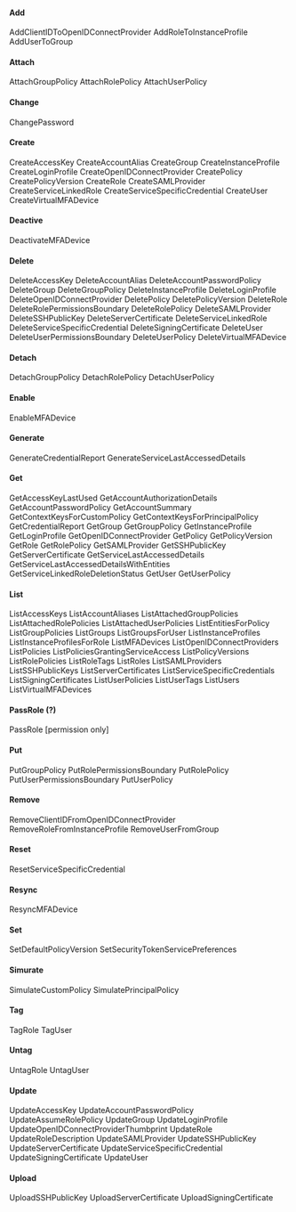 #### Add
AddClientIDToOpenIDConnectProvider
AddRoleToInstanceProfile
AddUserToGroup

#### Attach
AttachGroupPolicy
AttachRolePolicy
AttachUserPolicy

#### Change
ChangePassword

#### Create
CreateAccessKey
CreateAccountAlias
CreateGroup
CreateInstanceProfile
CreateLoginProfile
CreateOpenIDConnectProvider
CreatePolicy
CreatePolicyVersion
CreateRole
CreateSAMLProvider
CreateServiceLinkedRole
CreateServiceSpecificCredential
CreateUser
CreateVirtualMFADevice

#### Deactive
DeactivateMFADevice

#### Delete
DeleteAccessKey
DeleteAccountAlias
DeleteAccountPasswordPolicy
DeleteGroup
DeleteGroupPolicy
DeleteInstanceProfile
DeleteLoginProfile
DeleteOpenIDConnectProvider
DeletePolicy
DeletePolicyVersion
DeleteRole
DeleteRolePermissionsBoundary
DeleteRolePolicy
DeleteSAMLProvider
DeleteSSHPublicKey
DeleteServerCertificate
DeleteServiceLinkedRole
DeleteServiceSpecificCredential
DeleteSigningCertificate
DeleteUser
DeleteUserPermissionsBoundary
DeleteUserPolicy
DeleteVirtualMFADevice

#### Detach
DetachGroupPolicy
DetachRolePolicy
DetachUserPolicy

#### Enable
EnableMFADevice

#### Generate
GenerateCredentialReport
GenerateServiceLastAccessedDetails

#### Get
GetAccessKeyLastUsed
GetAccountAuthorizationDetails
GetAccountPasswordPolicy
GetAccountSummary
GetContextKeysForCustomPolicy
GetContextKeysForPrincipalPolicy
GetCredentialReport
GetGroup
GetGroupPolicy
GetInstanceProfile
GetLoginProfile
GetOpenIDConnectProvider
GetPolicy
GetPolicyVersion
GetRole
GetRolePolicy
GetSAMLProvider
GetSSHPublicKey
GetServerCertificate
GetServiceLastAccessedDetails
GetServiceLastAccessedDetailsWithEntities
GetServiceLinkedRoleDeletionStatus
GetUser
GetUserPolicy

#### List
ListAccessKeys
ListAccountAliases
ListAttachedGroupPolicies
ListAttachedRolePolicies
ListAttachedUserPolicies
ListEntitiesForPolicy
ListGroupPolicies
ListGroups
ListGroupsForUser
ListInstanceProfiles
ListInstanceProfilesForRole
ListMFADevices
ListOpenIDConnectProviders
ListPolicies
ListPoliciesGrantingServiceAccess
ListPolicyVersions
ListRolePolicies
ListRoleTags
ListRoles
ListSAMLProviders
ListSSHPublicKeys
ListServerCertificates
ListServiceSpecificCredentials
ListSigningCertificates
ListUserPolicies
ListUserTags
ListUsers
ListVirtualMFADevices

#### PassRole (?)
PassRole [permission only]

#### Put
PutGroupPolicy
PutRolePermissionsBoundary
PutRolePolicy
PutUserPermissionsBoundary
PutUserPolicy

#### Remove
RemoveClientIDFromOpenIDConnectProvider
RemoveRoleFromInstanceProfile
RemoveUserFromGroup

#### Reset
ResetServiceSpecificCredential

#### Resync
ResyncMFADevice

#### Set
SetDefaultPolicyVersion
SetSecurityTokenServicePreferences

#### Simurate
SimulateCustomPolicy
SimulatePrincipalPolicy

#### Tag
TagRole
TagUser

#### Untag
UntagRole
UntagUser

#### Update
UpdateAccessKey
UpdateAccountPasswordPolicy
UpdateAssumeRolePolicy
UpdateGroup
UpdateLoginProfile
UpdateOpenIDConnectProviderThumbprint
UpdateRole
UpdateRoleDescription
UpdateSAMLProvider
UpdateSSHPublicKey
UpdateServerCertificate
UpdateServiceSpecificCredential
UpdateSigningCertificate
UpdateUser

#### Upload
UploadSSHPublicKey
UploadServerCertificate
UploadSigningCertificate